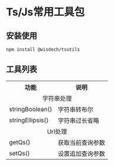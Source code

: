 # Ts/Js常用工具包

## 安装使用

```bash
npm install @wisdech/tsutils
```
  
  
## 工具列表

<table>
  <tr>
    <th>功能</th>
    <th>说明</th>
  </tr>
  <tr>
    <td colspan="2" align="center">字符串处理</td>
  </tr>
  <tr>
    <td>stringBoolean()</td>
    <td>字符串转布尔</td>
  </tr>
  <tr>
    <td>stringEllipsis()</td>
    <td>字符串过长省略</td>
  </tr>
  <tr>
    <td colspan="2" align="center">Url处理</td>
  </tr>
  <tr>
    <td>getQs()</td>
    <td>获取当前查询参数</td>
  </tr>
  <tr>
    <td>setQs()</td>
    <td>设置追加查询参数</td>
  </tr>
</table>

